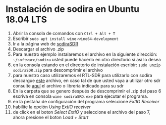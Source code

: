# Instalación de sodira en Ubuntu 18.04 LTS

1. Abrir la consola de comandos con `Ctrl + Alt + T`
2. Escribir `sudo apt install wine-wine64-development`
3. Ir a la página web de [sodiraSDR](http://dsp4swls.de/sodirasdr/sodirasdreng.html)
4. Descargar el archivo .zip 
5. Para nuestro ejemplo instalaremos el archivo en la siguiente dirección:
 `~/software/sodira` usted puede hacerlo en otro directorio si así lo desea 
6. en la consola estando en el directorio de instalación escribir:
 `sudo unzip sodiraSDR.zip` para descomprimir el archivo
7. para nuestro caso utilizaremos el RTL-SDR para utilizarlo con sodira descargue [este](ExtIO_RTL2832.dll) archivo, en caso tal de que usted vaya a utilizar otro sdr 
consulte [aquí](http://www.hdsdr.de/hardware.html) el archivo o libreria indicado para su sdr 
8. En la carpeta que se genero después de descomprimir el .zip del paso 6 escriva en 
consola `wine sodiraSRD.exe` para ejecutar el programa.
9. en la pestaña de configuración del programa seleccione *ExtIO Receiver* 
10. habilite la opción *Using ExtIO receiver*
11. de click en el boton *Select ExtIO* y seleccione el archivo del paso 7, ahora
presione el boton *Load + Start*


